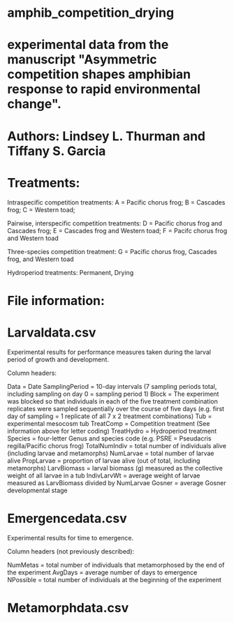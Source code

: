 # amphib_competition_drying

# experimental data from the manuscript "Asymmetric competition shapes amphibian response to rapid environmental change". 
# Authors: Lindsey L. Thurman and Tiffany S. Garcia

# Treatments:
Intraspecific competition treatments: A = Pacific chorus frog; B = Cascades frog; C = Western toad; 

Pairwise, interspecific competition treatments: D = Pacific chorus frog and Cascades frog; E = Cascades frog and Western toad; F = Pacifc chorus frog and Western toad

Three-species competition treatment:
G = Pacific chorus frog, Cascades frog, and Western toad

Hydroperiod treatments: Permanent, Drying

# File information: 

# Larvaldata.csv
Experimental results for performance measures taken during the larval period of growth and development.

Column headers:

Data = Date
SamplingPeriod = 10-day intervals (7 sampling periods total, including sampling on day 0 = sampling period 1)
Block = The experiment was blocked so that individuals in each of the five treatment combination replicates were sampled sequentially   over the course of five days (e.g. first day of sampling = 1 replicate of all 7 x 2 treatment combinations)
Tub = experimental mesocosm tub 
TreatComp = Competition treatment (See information above for letter coding)
TreatHydro = Hydroperiod treatment
Species = four-letter Genus and species code (e.g. PSRE = Pseudacris regilla/Pacific chorus frog)
TotalNumIndiv = total number of individuals alive (including larvae and metamorphs) 
NumLarvae = total number of larvae alive 
PropLarvae = proportion of larvae alive (out of total, including metamorphs) 
LarvBiomass = larval biomass (g) measured as the collective weight of all larvae in a tub
IndivLarvWt = average weight of larvae measured as LarvBiomass divided by NumLarvae
Gosner = average Gosner developmental stage 


# Emergencedata.csv
Experimental results for time to emergence.

Column headers (not previously described):

NumMetas = total number of individuals that metamorphosed by the end of the experiment
AvgDays = average number of days to emergence
NPossible = total number of individuals at the beginning of the experiment



# Metamorphdata.csv


